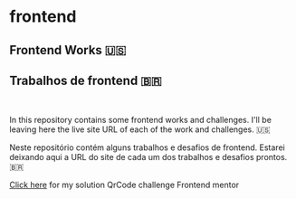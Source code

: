 # frontend

 <h2>Frontend Works 🇺🇸</h2>
 <h2>Trabalhos de frontend 🇧🇷</h2>
 <br>

 <P> In this repository contains some frontend works and challenges. I'll be leaving here the live site URL of each of the work and challenges. 🇺🇸</p>

 <P> Neste repositório contém alguns trabalhos e desafios de frontend. Estarei deixando aqui a URL do site de cada um dos trabalhos e desafios prontos. 🇧🇷</p>


<p><a href= 'https://thiagovasconcelosteixeira.github.io/frontend/qr_code_frontend_mentor/qr-code-component-main/index.html'  target="_blank"> Click here</a> for my solution QrCode challenge Frontend mentor </p>
